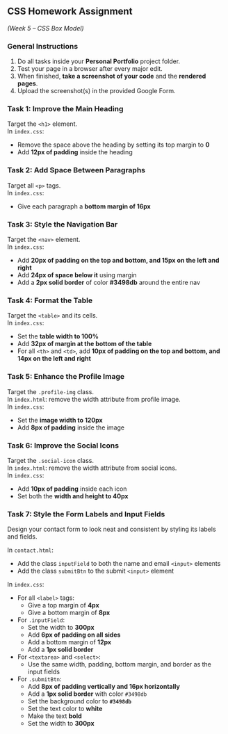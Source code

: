 ## **CSS Homework Assignment**

*(Week 5 – CSS Box Model)*

### **General Instructions**

1. Do all tasks inside your **Personal Portfolio** project folder.  
2. Test your page in a browser after every major edit.  
3. When finished, **take a screenshot of your code** and the **rendered pages**.  
4. Upload the screenshot(s) in the provided Google Form.

### **Task 1: Improve the Main Heading**

Target the `<h1>` element.  
In `index.css`:

* Remove the space above the heading by setting its top margin to **0**  
* Add **12px of padding** inside the heading

### **Task 2: Add Space Between Paragraphs**

Target all `<p>` tags.  
In `index.css`:

* Give each paragraph a **bottom margin of 16px**

### **Task 3: Style the Navigation Bar**

Target the `<nav>` element.  
In `index.css`:

* Add **20px of padding on the top and bottom, and 15px on the left and right**  
* Add **24px of space below it** using margin  
* Add a **2px solid border** of color **#3498db** around the entire nav

### **Task 4: Format the Table**

Target the `<table>` and its cells.  
In `index.css`:

* Set the **table width to 100%**  
* Add **32px of margin at the bottom of the table**  
* For all `<th>` and `<td>`, add **10px of padding on the top and bottom, and 14px on the left and right**

### **Task 5: Enhance the Profile Image**

Target the `.profile-img` class.  
In `index.html`: remove the width attribute from profile image.  
In `index.css`:

* Set the **image width to 120px**  
* Add **8px of padding** inside the image  

### **Task 6: Improve the Social Icons**

Target the `.social-icon` class.  
In `index.html`: remove the width attribute from social icons.  
In `index.css`:

* Add **10px of padding** inside each icon  
* Set both the **width and height to 40px**

### **Task 7: Style the Form Labels and Input Fields**

Design your contact form to look neat and consistent by styling its labels and fields.

In `contact.html`:

* Add the class `inputField` to both the name and email `<input>` elements  
* Add the class `submitBtn` to the submit `<input>` element

In `index.css`:

* For all `<label>` tags:  
  * Give a top margin of **4px**  
  * Give a bottom margin of **8px**  
* For `.inputField`:  
  * Set the width to **300px**  
  * Add **6px of padding on all sides**  
  * Add a bottom margin of **12px**  
  * Add a **1px solid border**  
* For `<textarea>` and `<select>`:  
  * Use the same width, padding, bottom margin, and border as the input fields  
* For `.submitBtn`:  
  * Add **8px of padding vertically and 16px horizontally**  
  * Add a **1px solid border** with color `#3498db`  
  * Set the background color to **`#3498db`**  
  * Set the text color to **white**  
  * Make the text **bold**
  * Set the width to **300px**